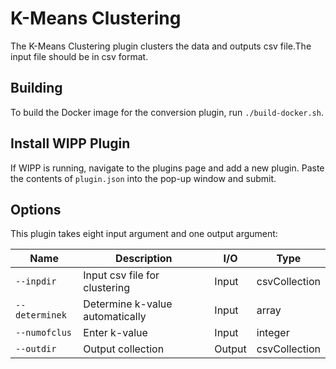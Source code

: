 ﻿# K-Means Clustering

The K-Means Clustering plugin clusters the data and outputs csv file.The input file should be in csv format.

## Building

To build the Docker image for the conversion plugin, run
`./build-docker.sh`.

## Install WIPP Plugin

If WIPP is running, navigate to the plugins page and add a new plugin. Paste the contents of `plugin.json` into the pop-up window and submit.

## Options

This plugin takes eight input argument and one output argument:

| Name                   | Description             | I/O    | Type   |
|------------------------|-------------------------|--------|--------|
| `--inpdir` | Input csv file for clustering| Input | csvCollection |
| `--determinek` | Determine k-value automatically | Input | array |
| `--numofclus` | Enter k-value| Input | integer |
| `--outdir` | Output collection | Output | csvCollection |


